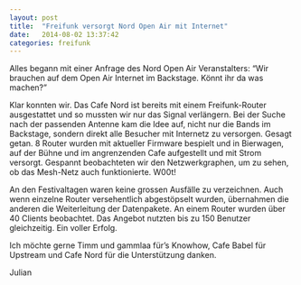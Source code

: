 ```yaml
---
layout: post
title:  "Freifunk versorgt Nord Open Air mit Internet"
date:   2014-08-02 13:37:42
categories: freifunk
---
```

Alles begann mit einer Anfrage des Nord Open Air Veranstalters: “Wir brauchen auf dem Open Air Internet im Backstage. Könnt ihr da was machen?”

Klar konnten wir. Das Cafe Nord ist bereits mit einem Freifunk-Router ausgestattet und so mussten wir nur das Signal verlängern. Bei der Suche nach der passenden Antenne kam die Idee auf, nicht nur die Bands im Backstage, sondern direkt alle Besucher mit Internetz zu versorgen. Gesagt getan. 8 Router wurden mit aktueller Firmware bespielt und in Bierwagen, auf der Bühne und im angrenzenden Cafe aufgestellt und mit Strom versorgt. Gespannt beobachteten wir den Netzwerkgraphen, um zu sehen, ob das Mesh-Netz auch funktionierte. W00t!

An den Festivaltagen waren keine grossen Ausfälle zu verzeichnen. Auch wenn einzelne Router versehentlich abgestöpselt wurden, übernahmen die anderen die Weiterleitung der Datenpakete. An einem Router wurden über 40 Clients beobachtet. Das Angebot nutzten bis zu 150 Benutzer gleichzeitig. Ein voller Erfolg.

Ich möchte gerne Timm und gammlaa für’s Knowhow, Cafe Babel für Upstream und Cafe Nord für die Unterstützung danken.

Julian
